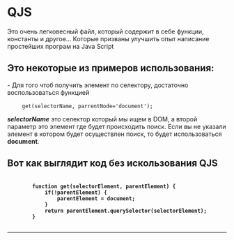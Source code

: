 <h1>QJS</h1>
Это очень легковесный файл, который содержит в себе функции, константы и другое...
Которые призваны улучшить опыт написание простейших програм на Java Script

<h2>Это некоторые из примеров использования:</h2>
- Для того чтоб получить элемент по селектору, достаточно воспользоваться функцией
<br>
<pre>
    <code>get(selectorName, parrentNode='document');</code>
</pre>

<b><i>selectorName</i></b> это селектор который мы ищем в DOM, а второй параметр это элемент
где будет происходить поиск. Если вы не указали элемент в котором будет осуществлен поиск, то будет
использоваться <b>document</b>.


<h2>Вот как выглядит код без искользования <b>QJS<b></h2>
<pre>
    <code>
        function get(selectorElement, parentElement) {
            if(!parentElement) {
                parentElement = document;
            }
            return parentElement.querySelector(selectorElement);
        }
    </code>
</pre>
<hr>